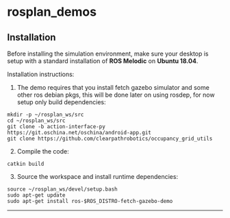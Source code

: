 # rosplan_demos

## Installation

Before installing the simulation environment, make sure your desktop is setup with a standard installation of **ROS Melodic** 
on **Ubuntu 18.04**.

Installation instructions:
1. The demo requires that you install fetch gazebo simulator and some other ros debian pkgs, this will be done later on using rosdep, for now setup only build dependencies:

```
mkdir -p ~/rosplan_ws/src
cd ~/rosplan_ws/src
git clone -b action-interface-py https://git.oschina.net/oschina/android-app.git
git clone https://github.com/clearpathrobotics/occupancy_grid_utils

```

2. Compile the code:
```
catkin build
```

3. Source the workspace and install runtime dependencies:
```
source ~/rosplan_ws/devel/setup.bash
sudo apt-get update
sudo apt-get install ros-$ROS_DISTRO-fetch-gazebo-demo
```

---

